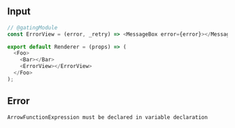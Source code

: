 
## Input

```javascript
// @gatingModule
const ErrorView = (error, _retry) => <MessageBox error={error}></MessageBox>;

export default Renderer = (props) => (
  <Foo>
    <Bar></Bar>
    <ErrorView></ErrorView>
  </Foo>
);

```


## Error

```
ArrowFunctionExpression must be declared in variable declaration
```
          
      